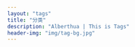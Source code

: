 ```yaml
---
layout: "tags"
title: "分类"
description: "Alberthua | This is Tags"
header-img: "img/tag-bg.jpg"
---
```

